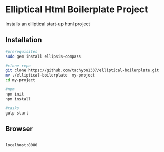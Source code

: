 # Elliptical Html Boilerplate Project

Installs an elliptical start-up html project

## Installation

``` bash
#prerequisites
sudo gem install ellipsis-compass

#clone repo
git clone https://github.com/tachyon1337/elliptical-boilerplate.git
mv ./elliptical-boilerplate  my-project
cd my-project

#npm
npm init
npm install

#tasks
gulp start


```

## Browser

``` bash

localhost:8080

```

